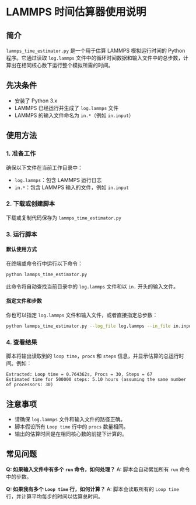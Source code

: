 # LAMMPS 时间估算器使用说明

## 简介
`lammps_time_estimator.py` 是一个用于估算 LAMMPS 模拟运行时间的 Python 程序。它通过读取 `log.lammps` 文件中的循环时间数据和输入文件中的总步数，计算出在相同核心数下运行整个模拟所需的时间。

## 先决条件
- 安装了 Python 3.x
- LAMMPS 已经运行并生成了 `log.lammps` 文件
- LAMMPS 的输入文件命名为 `in.*`（例如 `in.input`）

## 使用方法

### 1. 准备工作
确保以下文件在当前工作目录中：
- `log.lammps`：包含 LAMMPS 运行日志
- `in.*`：包含 LAMMPS 输入的文件，例如 `in.input`

### 2. 下载或创建脚本
下载或复制代码保存为 `lammps_time_estimator.py`

### 3. 运行脚本

#### 默认使用方式
在终端或命令行中运行以下命令：
```sh
python lammps_time_estimator.py
```
此命令将自动查找当前目录中的 `log.lammps` 文件和以 `in.` 开头的输入文件。

#### 指定文件和步数
你也可以指定 `log.lammps` 文件和输入文件，或者直接指定总步数：
```sh
python lammps_time_estimator.py --log_file log.lammps --in_file in.input --total_steps 500000
```

### 4. 查看结果
脚本将输出读取到的 `loop time`，`procs` 和 `steps` 信息，并显示估算的总运行时间。例如：
```
Extracted: Loop time = 0.764362s, Procs = 30, Steps = 67
Estimated time for 500000 steps: 5.10 hours (assuming the same number of processors: 30)
```

## 注意事项
- 请确保 `log.lammps` 文件和输入文件的路径正确。
- 脚本假设所有 `Loop time` 行中的 `procs` 数量相同。
- 输出的估算时间是在相同核心数的前提下计算的。

## 常见问题
**Q: 如果输入文件中有多个 `run` 命令，如何处理？**
A: 脚本会自动累加所有 `run` 命令中的步数。

**Q: 如果我有多个 `Loop time` 行，如何计算？**
A: 脚本会读取所有的 `Loop time` 行，并计算平均每步的时间以估算总时间。
